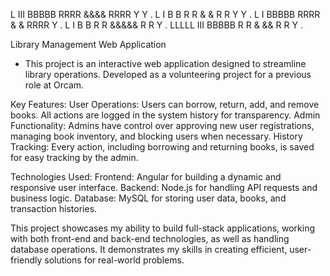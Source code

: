  L       III    BBBBB   RRRR    &&&&   RRRR    Y   Y .
 L        I     B    B  R   R  &   &   R   R    Y Y  .
 L        I     BBBBB   RRRR   &   &   RRRR     Y    .
 L        I     B    B  R  R   &&&&&   R  R     Y    .
 LLLLL   III    BBBBB   R   R  &   &&  R   R    Y    .
  
Library Management Web Application

* This project is an interactive web application designed to streamline library operations. Developed as a volunteering project for a previous role at Orcam.


Key Features:
User Operations: Users can borrow, return, add, and remove books. All actions are logged in the system history for transparency.
Admin Functionality: Admins have control over approving new user registrations, managing book inventory, and blocking users when necessary.
History Tracking: Every action, including borrowing and returning books, is saved for easy tracking by the admin.

Technologies Used:
Frontend: Angular for building a dynamic and responsive user interface.
Backend: Node.js for handling API requests and business logic.
Database: MySQL for storing user data, books, and transaction histories.

This project showcases my ability to build full-stack applications, working with both front-end and back-end technologies, as well as handling database operations. It demonstrates my skills in creating efficient, user-friendly solutions for real-world problems.
